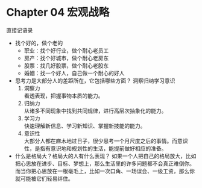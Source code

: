 # Chapter 04 宏观战略

直接记语录

* 找个好的，做个老的
	* 职业：找个好行业，做个耐心老员工 
	* 房产：找个好城市，做个耐心老房东
	* 股票：找几好股票，做个耐心老股东
	* 婚姻：找一个好人，自己做一个耐心的好人
* 思考力是大部分人的差距所在，它包括哪些方面？ 洞察归纳学习意识
	1. 洞察力  
	看透表现，把握事物本质的能力。
	2. 归纳力  
	从诸多不同现象中找到共同规律，进行高层次抽象化的能力。
	3. 学习力  
	快速理解新信息、学习新知识、掌握新技能的能力。
	4. 意识性  
	大部分人都在麻木地过日子，很少思考一个月尺度之后的事情。而意识性，是指有意识地和规划性的生活，能提前做好相应的准备。	
* 什么是格局大？格局大的人有什么表现？
	如果一个人把自己的格局放大，比如把心思放在进步、目标、梦想上，那么生活里的许多问题都不会真正难倒你。  
	而当你把心思放在一根毫毛上，比如一次口角、一场误会、一级工资，那么你就可能被它们轻易绊住。